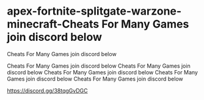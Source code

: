 # apex-fortnite-splitgate-warzone-minecraft-Cheats For Many Games join discord below
Cheats For Many Games join discord below

Cheats For Many Games join discord below
Cheats For Many Games join discord below
Cheats For Many Games join discord below
Cheats For Many Games join discord below
Cheats For Many Games join discord below

https://discord.gg/38tqgGvDGC
